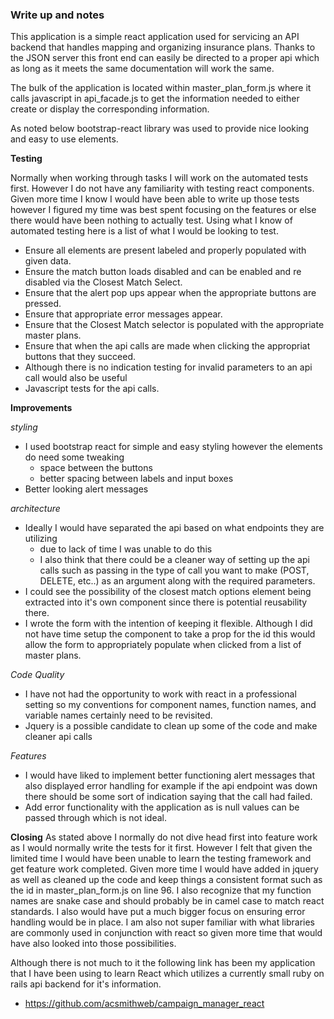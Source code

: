 ### Write up and notes
This application is a simple react application used for servicing an API backend that handles mapping and organizing insurance plans. Thanks to the JSON server this front end can easily be directed to a proper api which as long as it meets the same documentation will work the same.

The bulk of the application is located within master_plan_form.js where it calls javascript in api_facade.js to get the information needed to either create or display the corresponding information.

As noted below bootstrap-react library was used to provide nice looking and easy to use elements.

**Testing**

Normally when working through tasks I will work on the automated tests first. However I do not have any familiarity with testing react components. Given more time I know I would have been able to write up those tests however I figured my time was best spent focusing on the features or else there would have been nothing to actually test.
Using what I know of automated testing here is a list of what I would be looking to test.
- Ensure all elements are present labeled and properly populated with given data.
- Ensure the match button loads disabled and can be enabled and re disabled via the Closest Match Select.
- Ensure that the alert pop ups appear when the appropriate buttons are pressed.
- Ensure that appropriate error messages appear.
- Ensure that the Closest Match selector is populated with the appropriate master plans.
- Ensure that when the api calls are made when clicking the appropriat buttons that they succeed.
- Although there is no indication testing for invalid parameters to an api call would also be useful
- Javascript tests for the api calls.

**Improvements**

*styling*

- I used bootstrap react for simple and easy styling however the elements do need some tweaking
  - space between the buttons
  - better spacing between labels and input boxes
- Better looking alert messages

*architecture*

- Ideally I would have separated the api based on what endpoints they are utilizing
  - due to lack of time I was unable to do this
  - I also think that there could be a cleaner way of setting up the api calls such as passing in the type of call you want to make (POST, DELETE, etc..) as an argument along with the required parameters.
- I could see the possibility of the closest match options element being extracted into it's own component since there is potential reusability there.
- I wrote the form with the intention of keeping it flexible. Although I did not have time setup the component to take a prop for the id this would allow the form to appropriately populate when clicked from a list of master plans.

*Code Quality*

- I have not had the opportunity to work with react in a professional setting so my conventions for component names, function names, and variable names certainly need to be revisited.
- Jquery is a possible candidate to clean up some of the code and make cleaner api calls

*Features*

- I would have liked to implement better functioning alert messages that also displayed error handling for example if the api endpoint was down there should be some sort of indication saying that the call had failed.
- Add error functionality with the application as is null values can be passed through which is not ideal.

**Closing**
As stated above I normally do not dive head first into feature work as I would normally write the tests for it first. However I felt that given the limited time I would have been unable to learn the testing framework and get feature work completed. Given more time I would have added in jquery as well as cleaned up the code and keep things a consistent format such as the id in master_plan_form.js on line 96. I also recognize that my function names are snake case and should probably be in camel case to match react standards. I also would have put a much bigger focus on ensuring error handling would be in place. I am also not super familiar with what libraries are commonly used in conjunction with react so given more time that would have also looked into those possibilities.

Although there is not much to it the following link has been my application that I have been using to learn React which utilizes a currently small ruby on rails api backend for it's information.
- https://github.com/acsmithweb/campaign_manager_react
